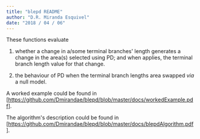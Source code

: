 ```yaml
---
title: "blepd README"
author: "D.R. Miranda Esquivel"
date: "2018 / 04 / 06"
---
```


These functions evaluate 

1. whether a change in a/some terminal branches' length generates a change in the area(s) selected using PD; 
and when applies, the terminal branch length value for that change.  

2. the behaviour of PD when the terminal branch lengths area swapped _via_ a null model.

A worked example could be found in  [https://github.com/Dmirandae/blepd/blob/master/docs/workedExample.pdf].

The algorithm's description could be found in [https://github.com/Dmirandae/blepd/blob/master/docs/blepdAlgorithm.pdf].
